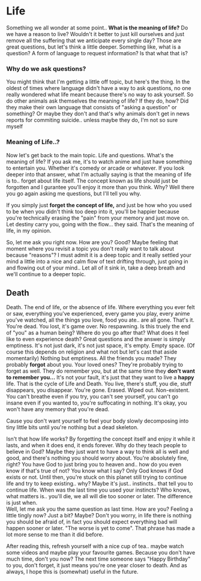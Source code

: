 Life
====
Something we all wonder at some point.. **What is the meaning of life?**
Do we have a reason to live? Wouldn't it better to just kill ourselves and just remove all the suffering that we anticipate every single day? Those are great questions, but let's think a little deeper. 
Something like, what is a question? A form of language to request information? Is that what that is?  

### Why do we ask questions?

You might think that I'm getting a little off topic, but here's the thing. 
In the oldest of times where language didn't have a way to ask questions, no one really wondered what life meant because there's no way to ask yourself. 
So do other animals ask themselves the meaning of life? If they do, how? Did they make their own language that consists of "asking a question" or something? 
Or maybe they don't and that's why animals don't get in news reports for commiting suicide.. unless maybe they do, I'm not so sure myself

### Meaning of Life..?

Now let's get back to the main topic. Life and questions. What's the meaning of life? If you ask me, it's to watch anime and just have something to entertain you. 
Whether it's comedy or arcade or whatever. If you look deeper into that answer, what I'm actually saying is that the meaning of life is to.. forget about life itself. 
The concept known as life should just be forgotten and I gurantee you'll enjoy it more than you think. Why? Well there you go again asking me questions, but I'll tell you why.

If you simply just **forget the concept of life,** and just be how who you used to be when you didn't think too deep into it, 
you'll be happier because you're technically erasing the "pain" from your memory and just move on. Let destiny carry you, going with the flow... they said. 
That's the meaning of life, in my opinion.

So, let me ask you right now. How are you? Good? Maybe feeling that moment where you revisit a topic you don't really want to talk about because "reasons"? 
I must admit it is a deep topic and it really settled your mind a little into a nice and calm flow of text drifting through, just going in and flowing out of your mind.. 
Let all of it sink in, take a deep breath and we'll continue to a deeper topic.

## Death

Death. The end of life, or the absence of life. 
Where everything you ever felt or saw, everything you've experienced, every game you play, every anime you've watched, all the things you love, food you ate.. are all gone. That's it. 
You're dead. You lost, it's game over. No respawning. Is this truely the end of "you" as a human being? Where do you go after that? What does it feel like to even experience death? 
Great questions and the answer is simply emptiness. It's not just dark, it's not just space, it's empty. Empty space. (Of course this depends on religion and what not but let's cast that aside momentarily) 
Nothing but emptiness. All the friends you made? They probably **forgot** about you. Your loved ones? They're probably trying to forget as well. 
They do remember you, but at the same time they **don't want to remember you...** It's not your fault, it's just that they want to live a **happy** life. 
That is the cycle of Life and Death. You live, there's stuff, you die, stuff disappears, you disappear. You're gone. Erased. Wiped out. Non-existent. 
You can't breathe even if you try, you can't see yourself, you can't go insane even if you wanted to, you're suffocating in nothing. It's okay, you won't have any memory that you're dead. 
<p style=font-color:red>Cause you don't want yourself to feel your body slowly decomposing into tiny little bits until you're nothing but a dead skeleton. </p>
Isn't that how life works? By forgetting the concept itself and enjoy it while it lasts, and when it does end, it ends forever. 
Why do they teach people to believe in God? Maybe they just want to have a way to think all is well and good, and there's nothing you should worry about. 
You're absolutely fine, right? You have God to just bring you to heaven and.. how do you even know if that's true of not? You know what I say? Only God knows if God exists or not. 
Until then, you're stuck on this planet still trying to continue life and try to keep existing.. why? Maybe it's just.. instincts.. that tell you to continue life. 
When was the last time you used your instincts? Who knows, what matters is.. you'll die, we all will die too sooner or later. The difference is just when.
<br>
Well, let me ask you the same question as last time. How are you? Feeling a little tingly now? Just a bit? Maybe? 
Don't you worry, in life there is nothing you should be afraid of, in fact you should expect everything bad will happen sooner or later. "The worse is yet to come". 
That phrase has made a lot more sense to me than it did before. 

After reading this, refresh yourself with a nice cup of tea.. maybe watch some videos and maybe play your favourite games. Because you don't have much time, don't you now? 
The next time someone says "Happy Birthday" to you, don't forget, it just means you're one year closer to death. And as always, I hope this is (somewhat) useful in the future.